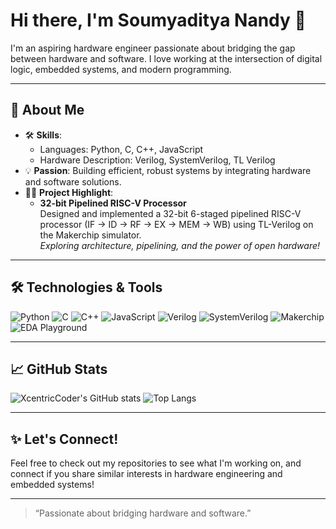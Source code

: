 # Hi there, I'm Soumyaditya Nandy 👋

I'm an aspiring hardware engineer passionate about bridging the gap between hardware and software. I love working at the intersection of digital logic, embedded systems, and modern programming.

---

## 🚀 About Me

- 🛠 **Skills**:  
  - Languages: Python, C, C++, JavaScript  
  - Hardware Description: Verilog, SystemVerilog, TL Verilog  
- 💡 **Passion**: Building efficient, robust systems by integrating hardware and software solutions.
- 🧑‍💻 **Project Highlight**:  
  - **32-bit Pipelined RISC-V Processor**  
    Designed and implemented a 32-bit 6-staged pipelined RISC-V processor (IF -> ID -> RF -> EX -> MEM -> WB) using TL-Verilog on the Makerchip simulator.  
    _Exploring architecture, pipelining, and the power of open hardware!_

---

## 🛠️ Technologies & Tools

![Python](https://img.shields.io/badge/python-3670A0?style=for-the-badge&logo=python&logoColor=ffdd54)
![C](https://img.shields.io/badge/c-00599C?style=for-the-badge&logo=c&logoColor=white)
![C++](https://img.shields.io/badge/c++-00599C?style=for-the-badge&logo=c%2B%2B&logoColor=white)
![JavaScript](https://img.shields.io/badge/javascript-F7DF1E?style=for-the-badge&logo=javascript&logoColor=black)
![Verilog](https://img.shields.io/badge/verilog-%231572B6.svg?style=for-the-badge&logoColor=white&color=orange)
![SystemVerilog](https://img.shields.io/badge/systemverilog-%231572B6.svg?style=for-the-badge&logoColor=white&color=blue)
![Makerchip](https://img.shields.io/badge/Makerchip-232F3E?style=for-the-badge&logo=amazonaws&logoColor=white)
![EDA Playground](https://img.shields.io/badge/EDA%20Playground-0066CC?style=for-the-badge&logo=gnu&logoColor=white)

---

## 📈 GitHub Stats

![XcentricCoder's GitHub stats](https://github-readme-stats.vercel.app/api?username=XcentricCoder&show_icons=true&theme=radical)
![Top Langs](https://github-readme-stats.vercel.app/api/top-langs/?username=XcentricCoder&layout=compact)

---

## ✨ Let's Connect!

Feel free to check out my repositories to see what I'm working on, and connect if you share similar interests in hardware engineering and embedded systems!

---

> “Passionate about bridging hardware and software.”

